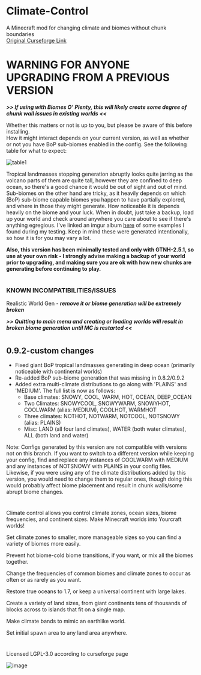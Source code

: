 # Climate-Control
A Minecraft mod for changing climate and biomes without chunk boundaries  
[Original Curseforge Link](https://www.curseforge.com/minecraft/mc-mods/climate-control-geographi)
#
# WARNING FOR ANYONE UPGRADING FROM A PREVIOUS VERSION
***\>\> If using with Biomes O' Plenty, this will likely create some degree of chunk wall issues in existing worlds \<\<***

Whether this matters or not is up to you, but please be aware of this before installing.  
How it might interact depends on your current version, as well as whether or not you have BoP sub-biomes enabled in the config. See the following table for what to expect:

![table1](https://github.com/not-nocturnal/Climate-Control/assets/8378762/e7abd56c-bf0c-47c3-84eb-0883e8eae285)

Tropical landmasses stopping generation abruptly looks quite jarring as the volcano parts of them are quite tall, however they are confined to deep ocean, so there's a good chance it would be out of sight and out of mind. Sub-biomes on the other hand are tricky, as it heavily depends on which (BoP) sub-biome capable biomes you happen to have partially explored, and where in those they might generate. How noticeable it is depends heavily on the biome and your luck. When in doubt, just take a backup, load up your world and check around anywhere you care about to see if there's anything egregious. I've linked an imgur album [here](https://imgur.com/a/2PL9cXX) of some examples I found during my testing. Keep in mind these were generated intentionally, so how it is for you may vary a lot.

**Also, this version has been minimally tested and only with GTNH-2.5.1, so use at your own risk - I strongly advise making a backup of your world prior to upgrading, and making sure you are ok with how new chunks are generating before continuing to play.**
#
### KNOWN INCOMPATIBILITIES/ISSUES
Realistic World Gen - ***remove it or biome generation will be extremely broken***

***\>\> Quitting to main menu and creating or loading worlds will result in broken biome generation until MC is restarted \<\<***

#
## 0.9.2-custom changes
* Fixed giant BoP tropical landmasses generating in deep ocean (primarily noticeable with continental worlds)
* Re-added BoP sub-biome generation that was missing in 0.8.2/0.9.2
* Added extra multi-climate distributions to go along with 'PLAINS' and 'MEDIUM'. The full list is now as follows:
  * Base climates: SNOWY, COOL, WARM, HOT, OCEAN, DEEP_OCEAN
  * Two Climates: SNOWYCOOL, SNOWYWARM, SNOWYHOT, COOLWARM (alias: MEDIUM), COOLHOT, WARMHOT
  * Three climates: NOTHOT, NOTWARM, NOTCOOL, NOTSNOWY (alias: PLAINS)
  * Misc: LAND (all four land climates), WATER (both water climates), ALL (both land and water)

Note: Configs generated by this version are not compatible with versions not on this branch. If you want to switch to a different version while keeping your config, find and replace any instances of COOLWARM with MEDIUM and any instances of NOTSNOWY with PLAINS in your config files. Likewise, if you were using any of the climate distributions added by this version, you would need to change them to regular ones, though doing this would probably affect biome placement and result in chunk walls/some abrupt biome changes.
#

Climate control allows you control climate zones, ocean sizes, biome frequencies, and continent sizes. Make Minecraft worlds into Yourcraft worlds!

Set climate zones to smaller, more manageable sizes so you can find a variety of biomes more easily.

Prevent hot biome-cold biome transitions, if you want, or mix all the biomes together.

Change the frequencies of common biomes and climate zones to occur as often or as rarely as you want.

Restore true oceans to 1.7, or keep a universal continent with large lakes.

Create a variety of land sizes, from giant continents tens of thousands of blocks across to islands that fit on a single map.

Make climate bands to mimic an earthlike world.

Set initial spawn area to any land area anywhere.

#
Licensed LGPL-3.0 according to curseforge page

![image](https://github.com/GTNewHorizons/Climate-Control/assets/18713839/da62dfc7-f692-441a-b019-226c8cf83bc5)
